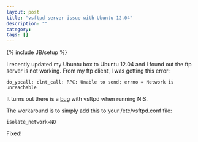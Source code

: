 ```yaml
---
layout: post
title: "vsftpd server issue with Ubuntu 12.04"
description: ""
category: 
tags: []
---
```

{% include JB/setup %}

I recently updated my Ubuntu box to Ubuntu 12.04 and I found out the ftp server is not working.
From my ftp client, I was getting this error:

    do_ypcall: clnt_call: RPC: Unable to send; errno = Network is unreachable

It turns out there is a [bug](http://bugs.debian.org/cgi-bin/bugreport.cgi?bug=616113) with vsftpd when running NIS.

The workaround is to simply add this to your /etc/vsftpd.conf file:

    isolate_network=NO

Fixed!

